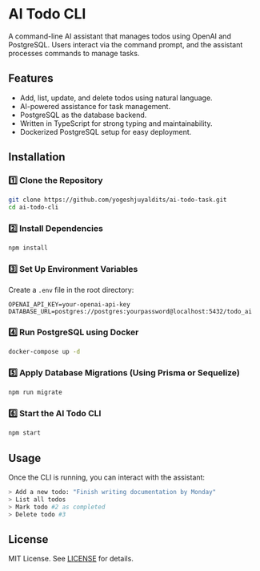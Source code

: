 # AI Todo CLI

A command-line AI assistant that manages todos using OpenAI and PostgreSQL. Users interact via the command prompt, and the assistant processes commands to manage tasks.

## Features
- Add, list, update, and delete todos using natural language.
- AI-powered assistance for task management.
- PostgreSQL as the database backend.
- Written in TypeScript for strong typing and maintainability.
- Dockerized PostgreSQL setup for easy deployment.


## Installation
### 1️⃣ Clone the Repository
```sh
git clone https://github.com/yogeshjuyaldits/ai-todo-task.git
cd ai-todo-cli
```

### 2️⃣ Install Dependencies
```sh
npm install
```

### 3️⃣ Set Up Environment Variables
Create a `.env` file in the root directory:
```
OPENAI_API_KEY=your-openai-api-key
DATABASE_URL=postgres://postgres:yourpassword@localhost:5432/todo_ai
```

### 4️⃣ Run PostgreSQL using Docker
```sh
docker-compose up -d
```

### 5️⃣ Apply Database Migrations (Using Prisma or Sequelize)
```sh
npm run migrate
```

### 6️⃣ Start the AI Todo CLI
```sh
npm start
```

## Usage
Once the CLI is running, you can interact with the assistant:
```sh
> Add a new todo: "Finish writing documentation by Monday"
> List all todos
> Mark todo #2 as completed
> Delete todo #3
```


## License
MIT License. See [LICENSE](LICENSE) for details.

